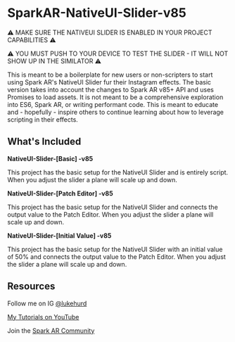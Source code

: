 # SparkAR-NativeUI-Slider-v85

⚠️ MAKE SURE THE NATIVEUI SLIDER IS ENABLED IN YOUR PROJECT CAPABILITIES ⚠️

⚠️ YOU MUST PUSH TO YOUR DEVICE TO TEST THE SLIDER - IT WILL NOT SHOW UP IN THE SIMILATOR ⚠️

This is meant to be a boilerplate for new users or non-scripters to start using Spark AR's NativeUI Slider fur their Instagram effects. The basic version takes into account the changes to Spark AR v85+ API and uses Promises to load assets. It is not meant to be a comprehensive exploration into ES6, Spark AR, or writing performant code. This is meant to educate and - hopefully - inspire others to continue learning about how to leverage scripting in their effects.

## What's Included

**NativeUI-Slider-[Basic] -v85**

This project has the basic setup for the NativeUI Slider and is entirely script. When you adjust the slider a plane will scale up and down.

**NativeUI-Slider-[Patch Editor] -v85**

This project has the basic setup for the NativeUI Slider and connects the output value to the Patch Editor. When you adjust the slider a plane will scale up and down.

**NativeUI-Slider-[Initial Value] -v85**

This project has the basic setup for the NativeUI Slider with an initial value of 50% and connects the output value to the Patch Editor. When you adjust the slider a plane will scale up and down.

## Resources

Follow me on IG [@lukehurd](https://instagram.com/lukehurd)

[My Tutorials on YouTube](http://www.youtube.com/c/LukeHurd)

Join the [Spark AR Community](https://www.facebook.com/groups/SparkARcommunity/)
